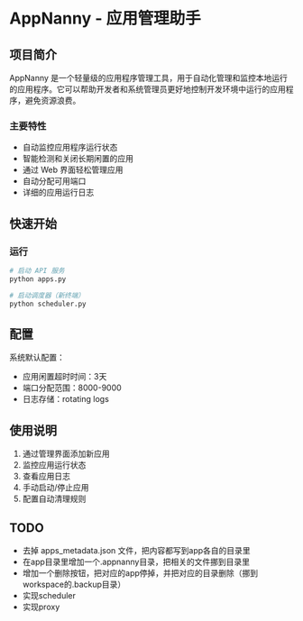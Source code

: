 # AppNanny - 应用管理助手

## 项目简介
AppNanny 是一个轻量级的应用程序管理工具，用于自动化管理和监控本地运行的应用程序。它可以帮助开发者和系统管理员更好地控制开发环境中运行的应用程序，避免资源浪费。

### 主要特性
- 自动监控应用程序运行状态
- 智能检测和关闭长期闲置的应用
- 通过 Web 界面轻松管理应用
- 自动分配可用端口
- 详细的应用运行日志

## 快速开始

### 运行
```bash
# 启动 API 服务
python apps.py

# 启动调度器（新终端）
python scheduler.py
```

## 配置
系统默认配置：
- 应用闲置超时时间：3天
- 端口分配范围：8000-9000
- 日志存储：rotating logs

## 使用说明
1. 通过管理界面添加新应用
2. 监控应用运行状态
3. 查看应用日志
4. 手动启动/停止应用
5. 配置自动清理规则

## TODO
- 去掉 apps_metadata.json 文件，把内容都写到app各自的目录里
- 在app目录里增加一个.appnanny目录，把相关的文件挪到目录里
- 增加一个删除按钮，把对应的app停掉，并把对应的目录删除（挪到workspace的.backup目录）
- 实现scheduler
- 实现proxy